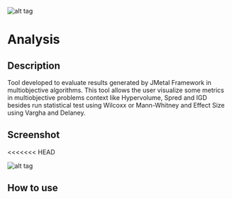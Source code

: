 ![alt tag](https://raw.githubusercontent.com/thiagodnf/analysis/master/src/resources/logo.png)

# Analysis

## Description
Tool developed to evaluate results generated by JMetal Framework in multiobjective algorithms. This tool allows the user visualize some metrics in multiobjective problems context like Hypervolume, Spred and IGD besides run statistical test using Wilcoxx or Mann-Whitney and Effect Size using Vargha and Delaney. 

## Screenshot

<<<<<<< HEAD

![alt tag](https://raw.githubusercontent.com/thiagodnf/analysis/master/doc/sreenshot.png)

## How to use
